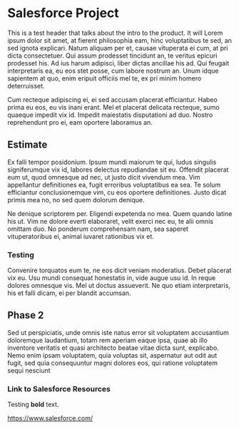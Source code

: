 # Salesforce Project

This is a test header that talks about the intro to the product. It will Lorem ipsum dolor sit amet, at fierent philosophia eam, hinc voluptatibus te sed, an sed ignota explicari. Natum aliquam per et, causae vituperata ei cum, at pri dicta consectetuer. Qui assum prodesset tincidunt an, te veritus epicuri prodesset his. Ad ius harum adipisci, liber dictas ancillae his ad. Qui feugait interpretaris ea, eu eos stet posse, cum labore nostrum an. Unum idque sapientem at quo, enim eripuit officiis mel te, ex pri minim homero deterruisset.

Cum recteque adipiscing ei, ei sed accusam placerat efficiantur. Habeo prima eu eos, eu vis inani erant. Mel et placerat delicata recteque, sumo quaeque impedit vix id. Impedit maiestatis disputationi ad duo. Nostro reprehendunt pro ei, eam oportere laboramus an.

## Estimate

Ex falli tempor posidonium. Ipsum mundi maiorum te qui, ludus singulis signiferumque vix id, labores delectus repudiandae sit eu. Offendit placerat eum ut, quod omnesque ad nec, ut justo dicit vivendum mea. Vim appellantur definitiones ea, fugit erroribus voluptatibus ea sea. Te solum efficiantur conclusionemque vim, cu eos oportere definitiones. Justo dicat primis mea no, no sed quem dolorum denique.

Ne denique scriptorem per. Eligendi expetenda no mea. Quem quando latine his ut. Vim ne dolore everti elaboraret, velit exerci nec eu, te alii omnis omittam duo. No ponderum comprehensam nam, sea saperet vituperatoribus ei, animal iuvaret rationibus vix et.

### Testing
Convenire torquatos eum te, ne eos dicit veniam moderatius. Debet placerat vix eu. Usu mundi consequat honestatis in, vide augue usu id. In reque dolores omnesque vis. Mel ut doctus assueverit. Ne quo etiam interpretaris, his et falli dicam, ei per blandit accumsan.

## Phase 2

Sed ut perspiciatis, unde omnis iste natus error sit voluptatem accusantium doloremque laudantium, totam rem aperiam eaque ipsa, quae ab illo inventore veritatis et quasi architecto beatae vitae dicta sunt, explicabo. Nemo enim ipsam voluptatem, quia voluptas sit, aspernatur aut odit aut fugit, sed quia consequuntur magni dolores eos, qui ratione voluptatem sequi nesciunt

### Link to Salesforce Resources
Testing **bold** text.

https://www.salesforce.com/
